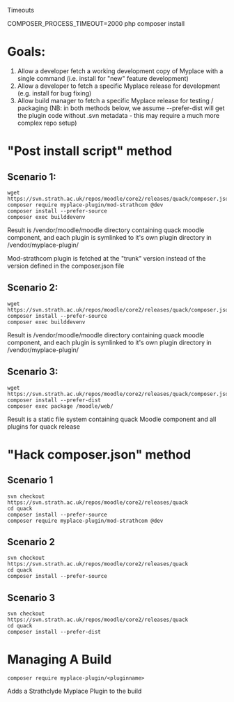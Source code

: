 Timeouts

COMPOSER_PROCESS_TIMEOUT=2000 php composer install


# Goals:
1. Allow a developer fetch a working development copy of Myplace with a single command (i.e. install for "new" feature development)
2. Allow a developer to fetch a specific Myplace release for development (e.g. install for bug fixing)
3. Allow build manager to fetch a specific Myplace release for testing / packaging (NB: in both methods below, we assume --prefer-dist will get the plugin code without .svn metadata - this may require a much more complex repo setup)

# "Post install script" method

## Scenario 1:
    wget https://svn.strath.ac.uk/repos/moodle/core2/releases/quack/composer.json
    composer require myplace-plugin/mod-strathcom @dev
    composer install --prefer-source
    composer exec builddevenv

Result is /vendor/moodle/moodle directory containing quack moodle component, and each
plugin is symlinked to it's own plugin directory in /vendor/myplace-plugin/<pluginname>

Mod-strathcom plugin is fetched at the "trunk" version instead of the version defined in the composer.json file

## Scenario 2:

    wget https://svn.strath.ac.uk/repos/moodle/core2/releases/quack/composer.json
    composer install --prefer-source
    composer exec builddevenv

Result is /vendor/moodle/moodle directory containing quack moodle component, and each
plugin is symlinked to it's own plugin directory in /vendor/myplace-plugin/<pluginname>



## Scenario 3:
    wget https://svn.strath.ac.uk/repos/moodle/core2/releases/quack/composer.json
    composer install --prefer-dist
    composer exec package /moodle/web/

Result is a static file system containing quack Moodle component and all plugins for quack release

# "Hack composer.json" method

## Scenario 1

    svn checkout https://svn.strath.ac.uk/repos/moodle/core2/releases/quack
    cd quack
    composer install --prefer-source
    composer require myplace-plugin/mod-strathcom @dev

## Scenario 2

    svn checkout https://svn.strath.ac.uk/repos/moodle/core2/releases/quack
    cd quack
    composer install --prefer-source

## Scenario 3

    svn checkout https://svn.strath.ac.uk/repos/moodle/core2/releases/quack
    cd quack
    composer install --prefer-dist


# Managing A Build
    composer require myplace-plugin/<pluginname>

Adds a Strathclyde Myplace Plugin to the build
